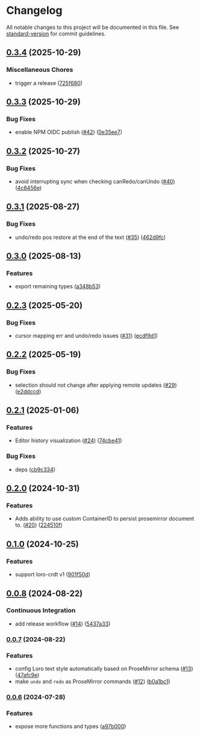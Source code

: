 # Changelog

All notable changes to this project will be documented in this file. See [standard-version](https://github.com/conventional-changelog/standard-version) for commit guidelines.

## [0.3.4](https://github.com/loro-dev/loro-prosemirror/compare/v0.3.3...v0.3.4) (2025-10-29)

### Miscellaneous Chores

* trigger a release ([725f680](https://github.com/loro-dev/loro-prosemirror/commit/725f6805e8f83df5fb980df06871914c6fe91df5))

## [0.3.3](https://github.com/loro-dev/loro-prosemirror/compare/v0.3.2...v0.3.3) (2025-10-29)

### Bug Fixes

* enable NPM OIDC publish ([#42](https://github.com/loro-dev/loro-prosemirror/issues/42)) ([0e35ee7](https://github.com/loro-dev/loro-prosemirror/commit/0e35ee79bbb114644b2f7b3635eb83262ac71c4a))

## [0.3.2](https://github.com/loro-dev/loro-prosemirror/compare/v0.3.1...v0.3.2) (2025-10-27)

### Bug Fixes

* avoid interrupting sync when checking canRedo/canUndo ([#40](https://github.com/loro-dev/loro-prosemirror/issues/40)) ([4c8456e](https://github.com/loro-dev/loro-prosemirror/commit/4c8456e11537ebc69452715830f28096eb8a12ea))

## [0.3.1](https://github.com/loro-dev/loro-prosemirror/compare/v0.3.0...v0.3.1) (2025-08-27)

### Bug Fixes

- undo/redo pos restore at the end of the text ([#35](https://github.com/loro-dev/loro-prosemirror/issues/35)) ([462d9fc](https://github.com/loro-dev/loro-prosemirror/commit/462d9fc6bee578eb8c8eabf84f78c7ddc7db5b9d))

## [0.3.0](https://github.com/loro-dev/loro-prosemirror/compare/v0.2.3...v0.3.0) (2025-08-13)

### Features

- export remaining types ([a348b53](https://github.com/loro-dev/loro-prosemirror/commit/a348b538c97b8d3d97260dad51c3e4224d8ca791))

## [0.2.3](https://github.com/loro-dev/loro-prosemirror/compare/v0.2.2...v0.2.3) (2025-05-20)

### Bug Fixes

- cursor mapping err and undo/redo issues ([#31](https://github.com/loro-dev/loro-prosemirror/issues/31)) ([ecdf9d1](https://github.com/loro-dev/loro-prosemirror/commit/ecdf9d1429b36acb1a2ecdccd6de28d118c1e390))

## [0.2.2](https://github.com/loro-dev/loro-prosemirror/compare/v0.2.1...v0.2.2) (2025-05-19)

### Bug Fixes

- selection should not change after applying remote updates ([#29](https://github.com/loro-dev/loro-prosemirror/issues/29)) ([e2ddccd](https://github.com/loro-dev/loro-prosemirror/commit/e2ddccdf0d6d427491254977f4066c7e715a48e2))

## [0.2.1](https://github.com/loro-dev/loro-prosemirror/compare/v0.2.0...v0.2.1) (2025-01-06)

### Features

- Editor history visualization ([#24](https://github.com/loro-dev/loro-prosemirror/issues/24)) ([74cbe41](https://github.com/loro-dev/loro-prosemirror/commit/74cbe41a883d0c9fd3e9642dd0a3fe962f1496a8))

### Bug Fixes

- deps ([cb9c334](https://github.com/loro-dev/loro-prosemirror/commit/cb9c334ec1b9de792e3113ce5208a02bbc995710))

## [0.2.0](https://github.com/loro-dev/loro-prosemirror/compare/v0.1.0...v0.2.0) (2024-10-31)

### Features

- Adds ability to use custom ContainerID to persist prosemirror document to. ([#20](https://github.com/loro-dev/loro-prosemirror/issues/20)) ([224510f](https://github.com/loro-dev/loro-prosemirror/commit/224510f312e909994172ca9b193906dbf1811160))

## [0.1.0](https://github.com/loro-dev/loro-prosemirror/compare/v0.0.8...v0.1.0) (2024-10-25)

### Features

- support loro-crdt v1 ([901f50d](https://github.com/loro-dev/loro-prosemirror/commit/901f50d829da354de50846bd7f24bbd135f6485f))

## [0.0.8](https://github.com/loro-dev/loro-prosemirror/compare/v0.0.7...v0.0.8) (2024-08-22)

### Continuous Integration

- add release workflow ([#14](https://github.com/loro-dev/loro-prosemirror/issues/14)) ([5437a33](https://github.com/loro-dev/loro-prosemirror/commit/5437a33752dd26e675a1928ebcaa9eabbc2de634))

### [0.0.7](https://github.com/loro-dev/prosemirror/compare/v0.0.6...v0.0.7) (2024-08-22)

### Features

- config Loro text style automatically based on ProseMirror schema ([#13](https://github.com/loro-dev/prosemirror/issues/13)) ([47afc9e](https://github.com/loro-dev/prosemirror/commit/47afc9eda4caef39f9f2d98701bf2bc61b23fa7d))
- make `undo` and `redo` as ProseMirror commands ([#12](https://github.com/loro-dev/prosemirror/issues/12)) ([b0a1bc1](https://github.com/loro-dev/prosemirror/commit/b0a1bc12da9f4fc1b6c74cf759b2427a191ae2be))

### [0.0.6](https://github.com/loro-dev/prosemirror/compare/v0.0.3...v0.0.6) (2024-07-28)

### Features

- expose more functions and types ([a97b000](https://github.com/loro-dev/prosemirror/commit/a97b000c373066d95974ae0242a7a685ab2766d7))
